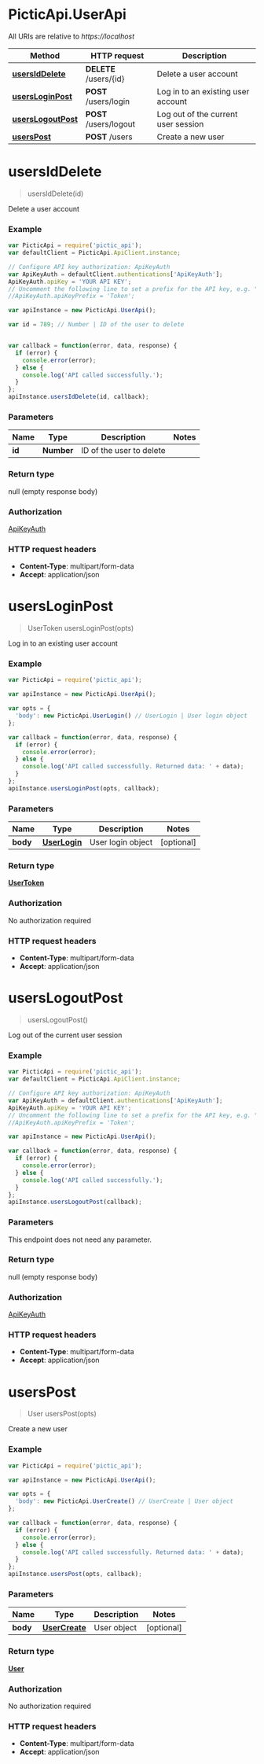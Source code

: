 # PicticApi.UserApi

All URIs are relative to *https://localhost*

Method | HTTP request | Description
------------- | ------------- | -------------
[**usersIdDelete**](UserApi.md#usersIdDelete) | **DELETE** /users/{id} | Delete a user account
[**usersLoginPost**](UserApi.md#usersLoginPost) | **POST** /users/login | Log in to an existing user account
[**usersLogoutPost**](UserApi.md#usersLogoutPost) | **POST** /users/logout | Log out of the current user session
[**usersPost**](UserApi.md#usersPost) | **POST** /users | Create a new user


<a name="usersIdDelete"></a>
# **usersIdDelete**
> usersIdDelete(id)

Delete a user account

### Example
```javascript
var PicticApi = require('pictic_api');
var defaultClient = PicticApi.ApiClient.instance;

// Configure API key authorization: ApiKeyAuth
var ApiKeyAuth = defaultClient.authentications['ApiKeyAuth'];
ApiKeyAuth.apiKey = 'YOUR API KEY';
// Uncomment the following line to set a prefix for the API key, e.g. "Token" (defaults to null)
//ApiKeyAuth.apiKeyPrefix = 'Token';

var apiInstance = new PicticApi.UserApi();

var id = 789; // Number | ID of the user to delete


var callback = function(error, data, response) {
  if (error) {
    console.error(error);
  } else {
    console.log('API called successfully.');
  }
};
apiInstance.usersIdDelete(id, callback);
```

### Parameters

Name | Type | Description  | Notes
------------- | ------------- | ------------- | -------------
 **id** | **Number**| ID of the user to delete | 

### Return type

null (empty response body)

### Authorization

[ApiKeyAuth](../README.md#ApiKeyAuth)

### HTTP request headers

 - **Content-Type**: multipart/form-data
 - **Accept**: application/json

<a name="usersLoginPost"></a>
# **usersLoginPost**
> UserToken usersLoginPost(opts)

Log in to an existing user account

### Example
```javascript
var PicticApi = require('pictic_api');

var apiInstance = new PicticApi.UserApi();

var opts = { 
  'body': new PicticApi.UserLogin() // UserLogin | User login object
};

var callback = function(error, data, response) {
  if (error) {
    console.error(error);
  } else {
    console.log('API called successfully. Returned data: ' + data);
  }
};
apiInstance.usersLoginPost(opts, callback);
```

### Parameters

Name | Type | Description  | Notes
------------- | ------------- | ------------- | -------------
 **body** | [**UserLogin**](UserLogin.md)| User login object | [optional] 

### Return type

[**UserToken**](UserToken.md)

### Authorization

No authorization required

### HTTP request headers

 - **Content-Type**: multipart/form-data
 - **Accept**: application/json

<a name="usersLogoutPost"></a>
# **usersLogoutPost**
> usersLogoutPost()

Log out of the current user session

### Example
```javascript
var PicticApi = require('pictic_api');
var defaultClient = PicticApi.ApiClient.instance;

// Configure API key authorization: ApiKeyAuth
var ApiKeyAuth = defaultClient.authentications['ApiKeyAuth'];
ApiKeyAuth.apiKey = 'YOUR API KEY';
// Uncomment the following line to set a prefix for the API key, e.g. "Token" (defaults to null)
//ApiKeyAuth.apiKeyPrefix = 'Token';

var apiInstance = new PicticApi.UserApi();

var callback = function(error, data, response) {
  if (error) {
    console.error(error);
  } else {
    console.log('API called successfully.');
  }
};
apiInstance.usersLogoutPost(callback);
```

### Parameters
This endpoint does not need any parameter.

### Return type

null (empty response body)

### Authorization

[ApiKeyAuth](../README.md#ApiKeyAuth)

### HTTP request headers

 - **Content-Type**: multipart/form-data
 - **Accept**: application/json

<a name="usersPost"></a>
# **usersPost**
> User usersPost(opts)

Create a new user

### Example
```javascript
var PicticApi = require('pictic_api');

var apiInstance = new PicticApi.UserApi();

var opts = { 
  'body': new PicticApi.UserCreate() // UserCreate | User object
};

var callback = function(error, data, response) {
  if (error) {
    console.error(error);
  } else {
    console.log('API called successfully. Returned data: ' + data);
  }
};
apiInstance.usersPost(opts, callback);
```

### Parameters

Name | Type | Description  | Notes
------------- | ------------- | ------------- | -------------
 **body** | [**UserCreate**](UserCreate.md)| User object | [optional] 

### Return type

[**User**](User.md)

### Authorization

No authorization required

### HTTP request headers

 - **Content-Type**: multipart/form-data
 - **Accept**: application/json

